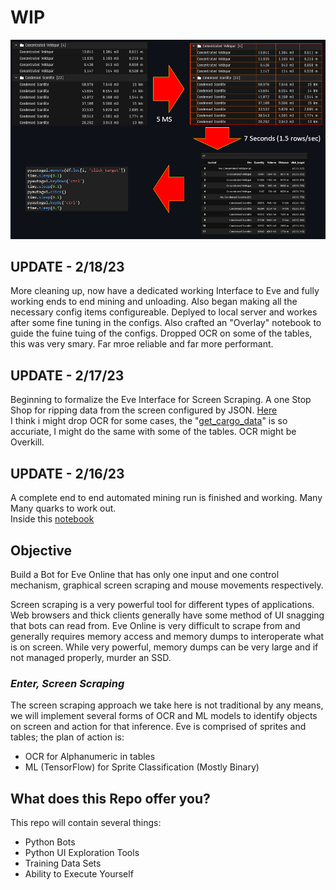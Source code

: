 #  WIP
![alt text](https://github.com/darkmatter2222/EVE-Online-Bot/blob/main/Images/banner.png)  

## UPDATE - 2/18/23  
More cleaning up, now have a dedicated working Interface to Eve and fully working ends to end mining and unloading. Also began making all the necessary config items configureable. Deplyed to local server and workes after some fine tuning in the configs. Also crafted an "Overlay" notebook to guide the fuine tuing of the configs. 
Dropped OCR on some of the tables, this was very smary. Far mroe reliable and far more performant.  

## UPDATE - 2/17/23  
Beginning to formalize the Eve Interface for Screen Scraping. A one Stop Shop for ripping data from the screen configured by JSON. [Here](https://github.com/darkmatter2222/EVE-Online-Bot/blob/main/MiningBot/EveInterface/Interface.py)  
I think i might drop OCR for some cases, the "[get_cargo_data](https://github.com/darkmatter2222/EVE-Online-Bot/blob/9d1428ffa6042c1a8f6d826f4931190bc38bcb0b/MiningBot/EveInterface/Interface.py#L154)" is so accuriate, I might do the same with some of the tables. OCR might be Overkill. 

## UPDATE - 2/16/23  
A complete end to end automated mining run is finished and working. Many Many quarks to work out.   
Inside this [notebook](https://github.com/darkmatter2222/EVE-Online-Bot/blob/main/Experiment/SurveyScanResultsInit.ipynb)  








## Objective  
Build a Bot for Eve Online that has only one input and one control mechanism, graphical screen scraping and mouse movements respectively.  

Screen scraping is a very powerful tool for different types of applications. Web browsers and thick clients generally have some method of UI snagging that bots can read from. Eve Online is very difficult to scrape from and generally requires memory access and memory dumps to interoperate what is on screen. While very powerful, memory dumps can be very large and if not managed properly, murder an SSD.  

### *Enter, Screen Scraping*  
The screen scraping approach we take here is not traditional by any means, we will implement several forms of OCR and ML models to identify objects on screen and action for that inference. Eve is comprised of sprites and tables; the plan of action is:  
- OCR for Alphanumeric in tables  
- ML (TensorFlow) for Sprite Classification (Mostly Binary)  

## What does this Repo offer you?
This repo will contain several things: 
- Python Bots
- Python UI Exploration Tools
- Training Data Sets
- Ability to Execute Yourself

